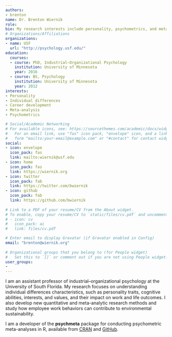 ```yaml
---
authors:
- brenton
name: Dr. Brenton Wiernik
role: 
bio: My research interests include personality, psychometrics, and meta-analysis.
# Organizations/Affiliations
organizations:
- name: USF
  url: "http://psychology.usf.edu/"
education:
  courses:
  - course: PhD, Industrial–Organizational Psychology
    institution: University of Minnesota
    year: 2016
  - course: BS, Psychology
    institution: University of Minnesota
    year: 2012
interests:
- Personality
- Individual differences
- Career development
- Meta-analysis
- Psychometrics

# Social/Academic Networking
# For available icons, see: https://sourcethemes.com/academic/docs/widgets/#icons
#   For an email link, use "fas" icon pack, "envelope" icon, and a link in the
#   form "mailto:your-email@example.com" or "#contact" for contact widget.
social:
- icon: envelope
  icon_pack: fas
  link: mailto:wiernik@usf.edu
- icon: home
  icon_pack: fas
  link: https://wiernik.org
- icon: twitter
  icon_pack: fab
  link: https://twitter.com/bwiernik
- icon: github
  icon_pack: fab
  link: https://github.com/bwiernik
  
# Link to a PDF of your resume/CV from the About widget.
# To enable, copy your resume/CV to `static/files/cv.pdf` and uncomment the lines below.  
# - icon: cv
#   icon_pack: ai
#   link: files/cv.pdf

# Enter email to display Gravatar (if Gravatar enabled in Config)
email: "brenton@wiernik.org"
  
# Organizational groups that you belong to (for People widget)
#   Set this to `[]` or comment out if you are not using People widget.  
user_groups:
- 
---
```


I am an assistant professor of industrial–organizational psychology at the University of South Florida. My research focuses on understanding individual differences characteristics, such as personality traits, cognitive abilities, interests, and values, and their impact on work and life outcomes. I also develop new quantitative and meta-analytic research methods and study how employee work behaviors can contribute to environmental sustainability.

I am a developer of the **psychmeta** package for conducting psychometric meta-analyses in R, available from [CRAN](https://cran.r-project.org/package=psychmeta) and [GitHub](https://github.com/psychmeta/psychmeta).
